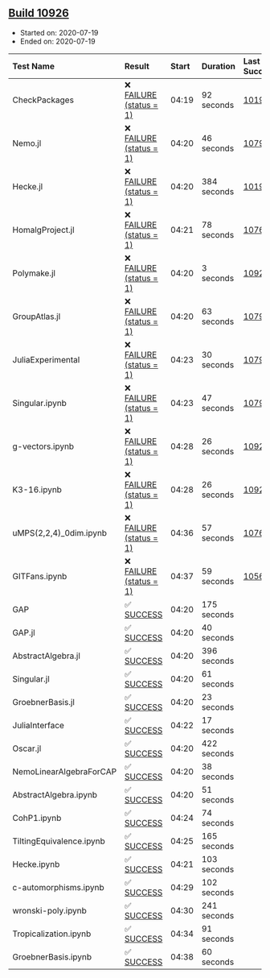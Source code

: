 ## [Build 10926](https://oscarci.mathematik.uni-kl.de/job/oscar/10926/)

* Started on: 2020-07-19
* Ended on: 2020-07-19

| Test Name    | Result | Start | Duration | Last Success | First Failure |
|:-------------|:-------|:------|:---------|:-------------|:--------------|
| CheckPackages | ❌ [FAILURE (status = 1)](https://oscarci.mathematik.uni-kl.de/job/oscar/10926/artifact/logs/build-10926/CheckPackages.log) | 04:19 | 92 seconds | [10197](https://oscarci.mathematik.uni-kl.de/job/oscar/10197/) | [10198](https://oscarci.mathematik.uni-kl.de/job/oscar/10198/) |
| Nemo.jl | ❌ [FAILURE (status = 1)](https://oscarci.mathematik.uni-kl.de/job/oscar/10926/artifact/logs/build-10926/Nemo.jl.log) | 04:20 | 46 seconds | [10790](https://oscarci.mathematik.uni-kl.de/job/oscar/10790/) | [10791](https://oscarci.mathematik.uni-kl.de/job/oscar/10791/) |
| Hecke.jl | ❌ [FAILURE (status = 1)](https://oscarci.mathematik.uni-kl.de/job/oscar/10926/artifact/logs/build-10926/Hecke.jl.log) | 04:20 | 384 seconds | [10197](https://oscarci.mathematik.uni-kl.de/job/oscar/10197/) | [10198](https://oscarci.mathematik.uni-kl.de/job/oscar/10198/) |
| HomalgProject.jl | ❌ [FAILURE (status = 1)](https://oscarci.mathematik.uni-kl.de/job/oscar/10926/artifact/logs/build-10926/HomalgProject.jl.log) | 04:21 | 78 seconds | [10765](https://oscarci.mathematik.uni-kl.de/job/oscar/10765/) | [10766](https://oscarci.mathematik.uni-kl.de/job/oscar/10766/) |
| Polymake.jl | ❌ [FAILURE (status = 1)](https://oscarci.mathematik.uni-kl.de/job/oscar/10926/artifact/logs/build-10926/Polymake.jl.log) | 04:20 | 3 seconds | [10920](https://oscarci.mathematik.uni-kl.de/job/oscar/10920/) | [10921](https://oscarci.mathematik.uni-kl.de/job/oscar/10921/) |
| GroupAtlas.jl | ❌ [FAILURE (status = 1)](https://oscarci.mathematik.uni-kl.de/job/oscar/10926/artifact/logs/build-10926/GroupAtlas.jl.log) | 04:20 | 63 seconds | [10790](https://oscarci.mathematik.uni-kl.de/job/oscar/10790/) | [10791](https://oscarci.mathematik.uni-kl.de/job/oscar/10791/) |
| JuliaExperimental | ❌ [FAILURE (status = 1)](https://oscarci.mathematik.uni-kl.de/job/oscar/10926/artifact/logs/build-10926/JuliaExperimental.log) | 04:23 | 30 seconds | [10790](https://oscarci.mathematik.uni-kl.de/job/oscar/10790/) | [10791](https://oscarci.mathematik.uni-kl.de/job/oscar/10791/) |
| Singular.ipynb | ❌ [FAILURE (status = 1)](https://oscarci.mathematik.uni-kl.de/job/oscar/10926/artifact/logs/build-10926/Singular.ipynb.log) | 04:23 | 47 seconds | [10790](https://oscarci.mathematik.uni-kl.de/job/oscar/10790/) | [10791](https://oscarci.mathematik.uni-kl.de/job/oscar/10791/) |
| g-vectors.ipynb | ❌ [FAILURE (status = 1)](https://oscarci.mathematik.uni-kl.de/job/oscar/10926/artifact/logs/build-10926/g-vectors.ipynb.log) | 04:28 | 26 seconds | [10920](https://oscarci.mathematik.uni-kl.de/job/oscar/10920/) | [10921](https://oscarci.mathematik.uni-kl.de/job/oscar/10921/) |
| K3-16.ipynb | ❌ [FAILURE (status = 1)](https://oscarci.mathematik.uni-kl.de/job/oscar/10926/artifact/logs/build-10926/K3-16.ipynb.log) | 04:28 | 26 seconds | [10920](https://oscarci.mathematik.uni-kl.de/job/oscar/10920/) | [10921](https://oscarci.mathematik.uni-kl.de/job/oscar/10921/) |
| uMPS(2,2,4)_0dim.ipynb | ❌ [FAILURE (status = 1)](https://oscarci.mathematik.uni-kl.de/job/oscar/10926/artifact/logs/build-10926/uMPS-2-2-4-_0dim.ipynb.log) | 04:36 | 57 seconds | [10765](https://oscarci.mathematik.uni-kl.de/job/oscar/10765/) | [10766](https://oscarci.mathematik.uni-kl.de/job/oscar/10766/) |
| GITFans.ipynb | ❌ [FAILURE (status = 1)](https://oscarci.mathematik.uni-kl.de/job/oscar/10926/artifact/logs/build-10926/GITFans.ipynb.log) | 04:37 | 59 seconds | [10566](https://oscarci.mathematik.uni-kl.de/job/oscar/10566/) | [10567](https://oscarci.mathematik.uni-kl.de/job/oscar/10567/) |
| GAP | ✅ [SUCCESS](https://oscarci.mathematik.uni-kl.de/job/oscar/10926/artifact/logs/build-10926/GAP.log) | 04:20 | 175 seconds |  |  |
| GAP.jl | ✅ [SUCCESS](https://oscarci.mathematik.uni-kl.de/job/oscar/10926/artifact/logs/build-10926/GAP.jl.log) | 04:20 | 40 seconds |  |  |
| AbstractAlgebra.jl | ✅ [SUCCESS](https://oscarci.mathematik.uni-kl.de/job/oscar/10926/artifact/logs/build-10926/AbstractAlgebra.jl.log) | 04:20 | 396 seconds |  |  |
| Singular.jl | ✅ [SUCCESS](https://oscarci.mathematik.uni-kl.de/job/oscar/10926/artifact/logs/build-10926/Singular.jl.log) | 04:20 | 61 seconds |  |  |
| GroebnerBasis.jl | ✅ [SUCCESS](https://oscarci.mathematik.uni-kl.de/job/oscar/10926/artifact/logs/build-10926/GroebnerBasis.jl.log) | 04:20 | 23 seconds |  |  |
| JuliaInterface | ✅ [SUCCESS](https://oscarci.mathematik.uni-kl.de/job/oscar/10926/artifact/logs/build-10926/JuliaInterface.log) | 04:22 | 17 seconds |  |  |
| Oscar.jl | ✅ [SUCCESS](https://oscarci.mathematik.uni-kl.de/job/oscar/10926/artifact/logs/build-10926/Oscar.jl.log) | 04:20 | 422 seconds |  |  |
| NemoLinearAlgebraForCAP | ✅ [SUCCESS](https://oscarci.mathematik.uni-kl.de/job/oscar/10926/artifact/logs/build-10926/NemoLinearAlgebraForCAP.log) | 04:20 | 38 seconds |  |  |
| AbstractAlgebra.ipynb | ✅ [SUCCESS](https://oscarci.mathematik.uni-kl.de/job/oscar/10926/artifact/logs/build-10926/AbstractAlgebra.ipynb.log) | 04:20 | 51 seconds |  |  |
| CohP1.ipynb | ✅ [SUCCESS](https://oscarci.mathematik.uni-kl.de/job/oscar/10926/artifact/logs/build-10926/CohP1.ipynb.log) | 04:24 | 74 seconds |  |  |
| TiltingEquivalence.ipynb | ✅ [SUCCESS](https://oscarci.mathematik.uni-kl.de/job/oscar/10926/artifact/logs/build-10926/TiltingEquivalence.ipynb.log) | 04:25 | 165 seconds |  |  |
| Hecke.ipynb | ✅ [SUCCESS](https://oscarci.mathematik.uni-kl.de/job/oscar/10926/artifact/logs/build-10926/Hecke.ipynb.log) | 04:21 | 103 seconds |  |  |
| c-automorphisms.ipynb | ✅ [SUCCESS](https://oscarci.mathematik.uni-kl.de/job/oscar/10926/artifact/logs/build-10926/c-automorphisms.ipynb.log) | 04:29 | 102 seconds |  |  |
| wronski-poly.ipynb | ✅ [SUCCESS](https://oscarci.mathematik.uni-kl.de/job/oscar/10926/artifact/logs/build-10926/wronski-poly.ipynb.log) | 04:30 | 241 seconds |  |  |
| Tropicalization.ipynb | ✅ [SUCCESS](https://oscarci.mathematik.uni-kl.de/job/oscar/10926/artifact/logs/build-10926/Tropicalization.ipynb.log) | 04:34 | 91 seconds |  |  |
| GroebnerBasis.ipynb | ✅ [SUCCESS](https://oscarci.mathematik.uni-kl.de/job/oscar/10926/artifact/logs/build-10926/GroebnerBasis.ipynb.log) | 04:38 | 60 seconds |  |  |
